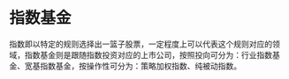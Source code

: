 # 指数基金

指数即以特定的规则选择出一篮子股票，一定程度上可以代表这个规则对应的领域，指数基金则是跟随指数投资对应的上市公司，按照投向可分为：行业指数基金、宽基指数基金，按操作性可分为：策略加权指数、纯被动指数。

